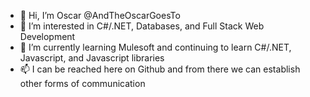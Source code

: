 - 👋 Hi, I’m Oscar @AndTheOscarGoesTo
- 👀 I’m interested in C#/.NET, Databases, and Full Stack Web Development
- 🌱 I’m currently learning Mulesoft and continuing to learn C#/.NET, Javascript, and Javascript libraries
- 📫 I can be reached here on Github and from there we can establish other forms of communication
